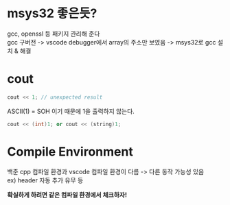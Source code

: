 # msys32 좋은듯?

gcc, openssl 등 패키지 관리해 준다  
gcc 구버전 -> vscode debugger에서 array의 주소만 보였음 -> msys32로 gcc 설치 & 해결

# cout

```cpp
cout << 1; // unexpected result
```

ASCII(1) = SOH 이기 때문에 1을 출력하지 않는다.

```cpp
cout << (int)1; or cout << (string)1;
```

# Compile Environment

백준 cpp 컴파일 환경과 vscode 컴파일 환경이 다름 -> 다른 동작 가능성 있음  
ex) header 자동 추가 유무 등

**확실하게 하려면 같은 컴파일 환경에서 체크하자!**
